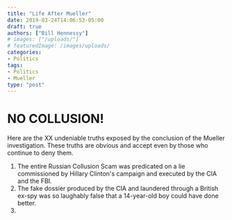 ```yaml
---
title: "Life After Mueller"
date: 2019-03-24T14:06:53-05:00
draft: true
authors: ["Bill Hennessy"]
# images: ["/uploads/"]
# featuredImage: /images/uploads/
categories: 
- Politics
tags:
- Politics
- Mueller
type: "post"
---
```


# NO COLLUSION!

Here are the XX undeniable truths exposed by the conclusion of the Mueller investigation. These truths are obvious and accept even by those who continue to deny them. 

1. The entire Russian Collusion Scam was predicated on a lie commissioned by Hillary Clinton's campaign and executed by the CIA and the FBI.
2. The fake dossier produced by the CIA and laundered through a British ex-spy was so laughably false that a 14-year-old boy could have done better.
3. 